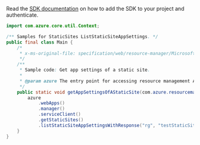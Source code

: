 Read the [SDK documentation](https://github.com/Azure/azure-sdk-for-java/blob/azure-resourcemanager_2.13.0/sdk/resourcemanager/azure-resourcemanager/README.md) on how to add the SDK to your project and authenticate.

```java
import com.azure.core.util.Context;

/** Samples for StaticSites ListStaticSiteAppSettings. */
public final class Main {
    /*
     * x-ms-original-file: specification/web/resource-manager/Microsoft.Web/stable/2021-03-01/examples/ListStaticSiteAppSettings.json
     */
    /**
     * Sample code: Get app settings of a static site.
     *
     * @param azure The entry point for accessing resource management APIs in Azure.
     */
    public static void getAppSettingsOfAStaticSite(com.azure.resourcemanager.AzureResourceManager azure) {
        azure
            .webApps()
            .manager()
            .serviceClient()
            .getStaticSites()
            .listStaticSiteAppSettingsWithResponse("rg", "testStaticSite0", Context.NONE);
    }
}
```
